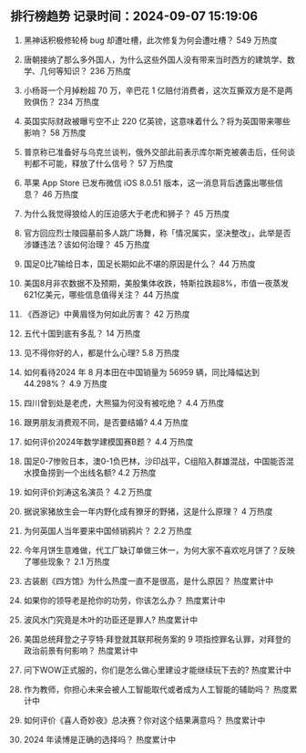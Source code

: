 
## 排行榜趋势 记录时间：2024-09-07 15:19:06
  
  1. 黑神话积极修轮椅 bug 却遭吐槽，此次修复为何会遭吐槽？ 549 万热度
    
  2. 唐朝接纳了那么多外国人，为什么这些外国人没有带来当时西方的建筑学、数学、几何等知识？ 236 万热度
    
  3. 小杨哥一个月掉粉超 70 万，辛巴花 1 亿赔付消费者，这次互撕双方是不是两败俱伤？ 234 万热度
    
  4. 英国实际财政被曝亏空不止 220 亿英镑，这意味着什么？将为英国带来哪些影响？ 58 万热度
    
  5. 普京称已准备好与乌克兰谈判，俄外交部此前表示库尔斯克被袭击后，任何谈判都不可能，释放了什么信号？ 57 万热度
    
  6. 苹果 App Store 已发布微信 iOS 8.0.51 版本，这一消息背后透露出哪些信息？ 46 万热度
    
  7. 为什么我觉得狼给人的压迫感大于老虎和狮子？ 45 万热度
    
  8. 官方回应烈士陵园墓前多人跳广场舞，称「情况属实，坚决整改」，此举是否涉嫌违法？该如何治理？ 45 万热度
    
  9. 国足0比7输给日本，国足长期如此不堪的原因是什么？ 44 万热度
    
  10. 美国8月非农数据不及预期，美股集体收跌，特斯拉跌超8%，市值一夜蒸发621亿美元，哪些信息值得关注？ 44 万热度
    
  11. 《西游记》中黄眉怪为何如此厉害？ 42 万热度
    
  12. 五代十国到底有多乱？ 14 万热度
    
  13. 见不得你好的人，都是什么心理? 5.8 万热度
    
  14. 如何看待2024 年 8 月本田在中国销量为 56959 辆，同比降幅达到 44.298%？ 4.9 万热度
    
  15. 四川曾到处是老虎，大熊猫为何没有被吃绝？ 4.4 万热度
    
  16. 跟男朋友消费观不同，是否要结婚? 4.4 万热度
    
  17. 如何评价2024年数学建模国赛B题？ 4.4 万热度
    
  18. 国足0-7惨败日本，澳0-1负巴林，沙印战平，C组陷入群雄混战，中国能否混水摸鱼捞到一个出线名额? 4.2 万热度
    
  19. 如何评价刘涛这名演员？ 4.2 万热度
    
  20. 据说家猪放生会一年内野化成有獠牙的野猪，这是什么原理？ 4 万热度
    
  21. 为何英国人当年要来中国倾销鸦片？ 2.2 万热度
    
  22. 今年月饼生意难做，代工厂缺订单做三休一，为何大家不喜欢吃月饼了？反映了哪些现象？ 2.1 万热度
    
  23. 古装剧《四方馆》为什么热度一直不是很高，是什么原因？ 热度累计中
    
  24. 如果你的领导老是抢你的功劳，你该怎么办？ 热度累计中
    
  25. 波风水门究竟是木叶的功臣还是罪人? 热度累计中
    
  26. 美国总统拜登之子亨特·拜登就其联邦税务案的 9 项指控罪名认罪，对拜登的政治前景有何影响？ 热度累计中
    
  27. 问下WOW正式服的，你们是怎么做心里建设才能继续玩下去的? 热度累计中
    
  28. 作为教师，你担心未来会被人工智能取代或者成为人工智能的辅助吗？ 热度累计中
    
  29. 如何评价《喜人奇妙夜》总决赛？你对这个结果满意吗？ 热度累计中
    
  30. 2024 年读博是正确的选择吗？ 热度累计中
    